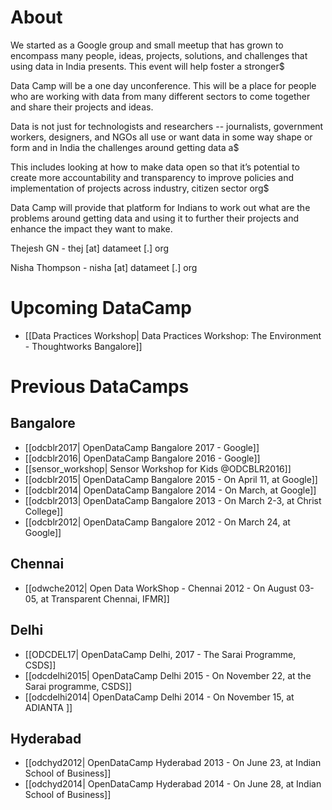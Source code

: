 # About

We started as a Google group and small meetup that has grown to encompass many people, ideas, projects, solutions, and challenges that using data in India presents. This event will help foster a stronger$

Data Camp will be a one day unconference. This will be a place for people who are working with data from many different sectors to come together and share their projects and ideas.

Data is not just for technologists and researchers -- journalists, government workers, designers, and NGOs all use or want data in some way shape or form and in India the challenges around getting data a$

This includes looking at how to make data open so that it’s potential to create more accountability and transparency to improve policies and implementation of projects across industry, citizen sector org$

Data Camp will provide that platform for Indians to work out what are the problems around getting data and using it to further their projects and enhance the impact they want to make.

Thejesh GN - thej [at] datameet [.] org

Nisha Thompson - nisha [at] datameet [.] org

# Upcoming DataCamp

  * [[Data Practices Workshop| Data Practices Workshop: The Environment - Thoughtworks Bangalore]]


# Previous DataCamps

## Bangalore

  * [[odcblr2017| OpenDataCamp Bangalore 2017 - Google]]
  * [[odcblr2016| OpenDataCamp Bangalore 2016 - Google]]
  * [[sensor_workshop| Sensor Workshop for Kids @ODCBLR2016]]
  * [[odcblr2015| OpenDataCamp Bangalore 2015 - On April 11, at Google]]
  * [[odcblr2014| OpenDataCamp Bangalore 2014 - On March, at Google]]
  * [[odcblr2013| OpenDataCamp Bangalore 2013 - On March 2-3, at Christ College]]
  * [[odcblr2012| OpenDataCamp Bangalore 2012 - On March 24, at Google]]

## Chennai

  * [[odwche2012| Open Data WorkShop - Chennai 2012 - On August 03-05, at Transparent Chennai, IFMR]]

## Delhi

  * [[ODCDEL17| OpenDataCamp Delhi, 2017 - The Sarai Programme, CSDS]]
  * [[odcdelhi2015| OpenDataCamp Delhi 2015 - On November 22, at the Sarai programme, CSDS]]
  * [[odcdelhi2014| OpenDataCamp Delhi 2014 - On November 15, at ADIANTA ]]

## Hyderabad

  * [[odchyd2012| OpenDataCamp Hyderabad 2013 - On June 23, at Indian School of Business]]
  * [[odchyd2014| OpenDataCamp Hyderabad 2014 - On June 28, at Indian School of Business]]
